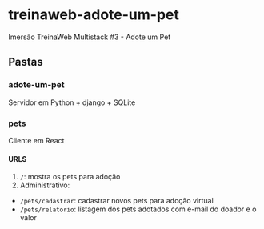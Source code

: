 # treinaweb-adote-um-pet
Imersão TreinaWeb Multistack #3 - Adote um Pet

## Pastas

### adote-um-pet
Servidor em Python + django + SQLite

### pets
Cliente em React

#### URLS

1. `/`: mostra os pets para adoção
2. Administrativo:
  - `/pets/cadastrar`: cadastrar novos pets para adoção virtual
  - `/pets/relatorio`: listagem dos pets adotados com e-mail do doador e o valor
